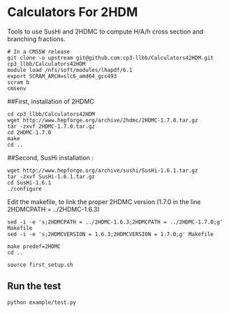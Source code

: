 # Calculators For 2HDM
Tools to use SusHi and 2HDMC to compute H/A/h cross section and branching fractions. 

    # In a CMSSW release
    git clone -o upstream git@github.com:cp3-llbb/Calculators42HDM.git cp3_llbb/Calculators42HDM
    module load /nfs/soft/modules/lhapdf/6.1
    export SCRAM_ARCH=slc6_amd64_gcc493
    scram b
    cmsenv

##First, installation of 2HDMC

    cd cp3_llbb/Calculators42HDM
    wget http://www.hepforge.org/archive/2hdmc/2HDMC-1.7.0.tar.gz
    tar -zxvf 2HDMC-1.7.0.tar.gz
    cd 2HDMC-1.7.0
    make
    cd ..

##Second, SusHi installation :

    wget http://www.hepforge.org/archive/sushi/SusHi-1.6.1.tar.gz
    tar -zxvf SusHi-1.6.1.tar.gz
    cd SusHi-1.6.1
    ./configure

Edit the makefile, to link the proper 2HDMC version (1.7.0 in the line 2HDMCPATH = ../2HDMC-1.6.3)

    sed -i -e 's;2HDMCPATH = ../2HDMC-1.6.3;2HDMCPATH = ../2HDMC-1.7.0;g' Makefile
    sed -i -e 's;2HDMCVERSION = 1.6.3;2HDMCVERSION = 1.7.0;g' Makefile

    make predef=2HDMC
    cd ..

    source first_setup.sh


## Run the test
    
    python example/test.py

